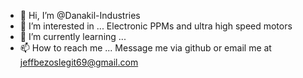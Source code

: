 - 👋 Hi, I’m @Danakil-Industries
- 👀 I’m interested in ... Electronic PPMs and ultra high speed motors
- 🌱 I’m currently learning ...
- 📫 How to reach me ... Message me via github or email me at jeffbezoslegit69@gmail.com

<!---
Danakil-Industries/Danakil-Industries is a ✨ special ✨ repository because its `README.md` (this file) appears on your GitHub profile.
You can click the Preview link to take a look at your changes.
--->
